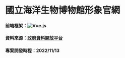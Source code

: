 # 國立海洋生物博物館形象官網

#### 前端框架：![Vue.js](https://img.shields.io/badge/vuejs-%2335495e.svg?style=for-the-badge&logo=vuedotjs&logoColor=%234FC08D)

#### 資料來源：[政府資料開放平台](https://data.gov.tw/)

#### 專案開發時程：2022/11/13